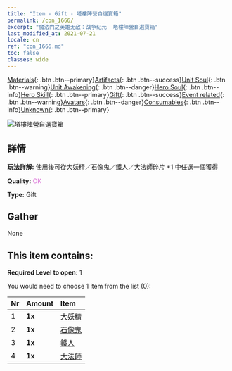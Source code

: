 ```yaml
---
title: "Item - Gift - 塔樓陣營自選寶箱"
permalink: /con_1666/
excerpt: "魔法门之英雄无敌：战争纪元  塔樓陣營自選寶箱"
last_modified_at: 2021-07-21
locale: cn
ref: "con_1666.md"
toc: false
classes: wide
---
```

 [Materials](/ItemsCN/){: .btn .btn--primary}[Artifacts](/ItemsCN/Artifacts/){: .btn .btn--success}[Unit Soul](/ItemsCN/UnitSoul/){: .btn .btn--warning}[Unit Awakening](/ItemsCN/UnitAwakening/){: .btn .btn--danger}[Hero Soul](/ItemsCN/HeroSoul/){: .btn .btn--info}[Hero Skill](/ItemsCN/HeroSkill/){: .btn .btn--primary}[Gift](/ItemsCN/Gift/){: .btn .btn--success}[Event related](/ItemsCN/Events/){: .btn .btn--warning}[Avatars](/ItemsCN/Avatars/){: .btn .btn--danger}[Consumables](/ItemsCN/Consumables/){: .btn .btn--info}[Unknown](/ItemsCN/Unknown/){: .btn .btn--primary}

 ![塔樓陣營自選寶箱](/images/t/i_907282.png)

## 詳情
 **玩法詳解:** 使用後可從大妖精／石像鬼／鐵人／大法師碎片 *1 中任選一個獲得

 **Quality:** <span style="color: #DA70D6">OK</span>

 **Type:** Gift

## Gather

  None

## This item contains:

 **Required Level to open:** 1

 You would need to choose 1 item from the list (0):

  | Nr | Amount |     Item    |
  |:---|:-------|:------------|
  | 1 |  **1x** | [大妖精](/cn/Items/unt_235/) |  | 
  | 2 |  **1x** | [石像鬼](/cn/Items/unt_236/) |  | 
  | 3 |  **1x** | [鐵人](/cn/Items/unt_237/) |  | 
  | 4 |  **1x** | [大法師](/cn/Items/unt_238/) |  | 
